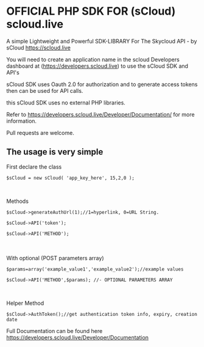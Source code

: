 <h1>OFFICIAL PHP SDK FOR (sCloud) scloud.live</h1>

A simple Lightweight and Powerful SDK-LIBRARY For The Skycloud API -  by sCloud https://scloud.live



You will need to create an application name in the scloud Developers dashboard
at (https://developers.scloud.live) to use the sCloud SDK and API's

sCloud SDK uses Oauth 2.0 for authorization and to generate access tokens then can be used for API calls.

this sCloud SDK uses no external PHP libraries. 


Refer to https://developers.scloud.live/Developer/Documentation/ for more information.

Pull requests are welcome.

<h2>The usage is very simple </h2>

<p>First declare the class</p>
 <pre><code>$sCloud = new sCloud( 'app_key_here', 15,2,0 );</code></pre>


<br />
<p>Methods</p>

<pre><code>$sCloud->generateAuthUrl(1);//1=hyperlink, 0=URL String.</code></pre>

<pre><code>$sCloud->API('token');</code></pre>

<pre><code>$sCloud->API('METHOD');</code></pre>


<br/><br />
With optional (POST parameters array)

<pre><code>$params=array('example_value1','example_value2');//example values

$sCloud->API('METHOD',$params); //- OPTIONAL PARAMETERS ARRAY
</code></pre>

<br />
<p>Helper Method</p>

<pre><code>$sCloud->AuthToken();//get authentication token info, expiry, creation date</code></pre>

Full Documentation can be found here https://developers.scloud.live/Developer/Documentation



